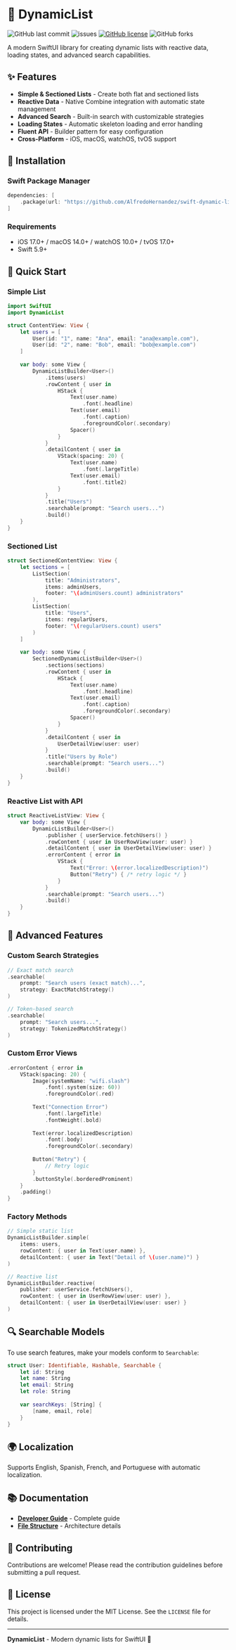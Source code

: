 # 📱 DynamicList

![GitHub last commit](https://img.shields.io/github/last-commit/AlfredoHernandez/swift-dynamic-list?style=for-the-badge)
![issues](https://img.shields.io/github/issues/AlfredoHernandez/swift-dynamic-list?color=blue&style=for-the-badge)
[![GitHub license](https://img.shields.io/github/license/AlfredoHernandez/swift-dynamic-list?color=brigthgreen&style=for-the-badge)](https://github.com/AlfredoHernandez/swift-dynamic-list)
![GitHub forks](https://img.shields.io/github/forks/AlfredoHernandez/swift-dynamic-list?style=for-the-badge&color=blueviolet)

A modern SwiftUI library for creating dynamic lists with reactive data, loading states, and advanced search capabilities.

## ✨ Features

- **Simple & Sectioned Lists** - Create both flat and sectioned lists
- **Reactive Data** - Native Combine integration with automatic state management
- **Advanced Search** - Built-in search with customizable strategies
- **Loading States** - Automatic skeleton loading and error handling
- **Fluent API** - Builder pattern for easy configuration
- **Cross-Platform** - iOS, macOS, watchOS, tvOS support

## 🚀 Installation

### Swift Package Manager

```swift
dependencies: [
    .package(url: "https://github.com/AlfredoHernandez/swift-dynamic-list.git", from: "1.0.0")
]
```

### Requirements

- iOS 17.0+ / macOS 14.0+ / watchOS 10.0+ / tvOS 17.0+
- Swift 5.9+

## 📖 Quick Start

### Simple List

```swift
import SwiftUI
import DynamicList

struct ContentView: View {
    let users = [
        User(id: "1", name: "Ana", email: "ana@example.com"),
        User(id: "2", name: "Bob", email: "bob@example.com")
    ]
    
    var body: some View {
        DynamicListBuilder<User>()
            .items(users)
            .rowContent { user in
                HStack {
                    Text(user.name)
                        .font(.headline)
                    Text(user.email)
                        .font(.caption)
                        .foregroundColor(.secondary)
                    Spacer()
                }
            }
            .detailContent { user in
                VStack(spacing: 20) {
                    Text(user.name)
                        .font(.largeTitle)
                    Text(user.email)
                        .font(.title2)
                }
            }
            .title("Users")
            .searchable(prompt: "Search users...")
            .build()
    }
}
```

### Sectioned List

```swift
struct SectionedContentView: View {
    let sections = [
        ListSection(
            title: "Administrators",
            items: adminUsers,
            footer: "\(adminUsers.count) administrators"
        ),
        ListSection(
            title: "Users",
            items: regularUsers,
            footer: "\(regularUsers.count) users"
        )
    ]
    
    var body: some View {
        SectionedDynamicListBuilder<User>()
            .sections(sections)
            .rowContent { user in
                HStack {
                    Text(user.name)
                        .font(.headline)
                    Text(user.email)
                        .font(.caption)
                        .foregroundColor(.secondary)
                    Spacer()
                }
            }
            .detailContent { user in
                UserDetailView(user: user)
            }
            .title("Users by Role")
            .searchable(prompt: "Search users...")
            .build()
    }
}
```

### Reactive List with API

```swift
struct ReactiveListView: View {
    var body: some View {
        DynamicListBuilder<User>()
            .publisher { userService.fetchUsers() }
            .rowContent { user in UserRowView(user: user) }
            .detailContent { user in UserDetailView(user: user) }
            .errorContent { error in
                VStack {
                    Text("Error: \(error.localizedDescription)")
                    Button("Retry") { /* retry logic */ }
                }
            }
            .searchable(prompt: "Search users...")
            .build()
    }
}
```

## 🎨 Advanced Features

### Custom Search Strategies

```swift
// Exact match search
.searchable(
    prompt: "Search users (exact match)...",
    strategy: ExactMatchStrategy()
)

// Token-based search
.searchable(
    prompt: "Search users...",
    strategy: TokenizedMatchStrategy()
)
```

### Custom Error Views

```swift
.errorContent { error in
    VStack(spacing: 20) {
        Image(systemName: "wifi.slash")
            .font(.system(size: 60))
            .foregroundColor(.red)
        
        Text("Connection Error")
            .font(.largeTitle)
            .fontWeight(.bold)
        
        Text(error.localizedDescription)
            .font(.body)
            .foregroundColor(.secondary)
        
        Button("Retry") {
            // Retry logic
        }
        .buttonStyle(.borderedProminent)
    }
    .padding()
}
```

### Factory Methods

```swift
// Simple static list
DynamicListBuilder.simple(
    items: users,
    rowContent: { user in Text(user.name) },
    detailContent: { user in Text("Detail of \(user.name)") }
)

// Reactive list
DynamicListBuilder.reactive(
    publisher: userService.fetchUsers(),
    rowContent: { user in UserRowView(user: user) },
    detailContent: { user in UserDetailView(user: user) }
)
```

## 🔍 Searchable Models

To use search features, make your models conform to `Searchable`:

```swift
struct User: Identifiable, Hashable, Searchable {
    let id: String
    let name: String
    let email: String
    let role: String
    
    var searchKeys: [String] {
        [name, email, role]
    }
}
```

## 🌍 Localization

Supports English, Spanish, French, and Portuguese with automatic localization.

## 📚 Documentation

- **[Developer Guide](Sources/DynamicList/Documentation/DeveloperGuide.md)** - Complete guide
- **[File Structure](Sources/DynamicList/Documentation/FileStructure.md)** - Architecture details

## 🤝 Contributing

Contributions are welcome! Please read the contribution guidelines before submitting a pull request.

## 📄 License

This project is licensed under the MIT License. See the `LICENSE` file for details.

---

**DynamicList** - Modern dynamic lists for SwiftUI 🚀 
